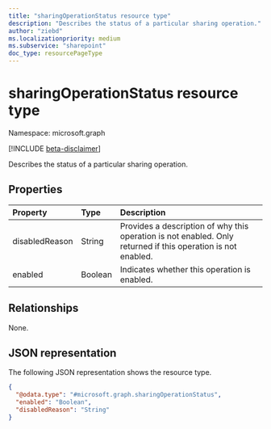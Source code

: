 ```yaml
---
title: "sharingOperationStatus resource type"
description: "Describes the status of a particular sharing operation."
author: "ziebd"
ms.localizationpriority: medium
ms.subservice: "sharepoint"
doc_type: resourcePageType
---
```


# sharingOperationStatus resource type

Namespace: microsoft.graph

[!INCLUDE [beta-disclaimer](../../includes/beta-disclaimer.md)]

Describes the status of a particular sharing operation.

## Properties
|Property|Type|Description|
|:---|:---|:---|
|disabledReason|String|Provides a description of why this operation is not enabled. Only returned if this operation is not enabled.|
|enabled|Boolean|Indicates whether this operation is enabled.|

## Relationships
None.

## JSON representation
The following JSON representation shows the resource type.
<!-- {
  "blockType": "resource",
  "@odata.type": "microsoft.graph.sharingOperationStatus"
}
-->
``` json
{
  "@odata.type": "#microsoft.graph.sharingOperationStatus",
  "enabled": "Boolean",
  "disabledReason": "String"
}
```

